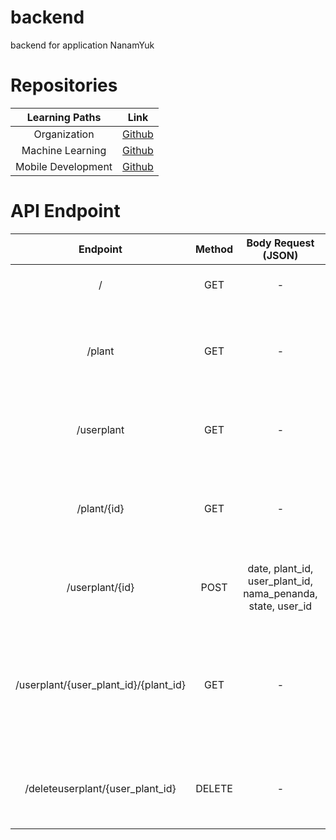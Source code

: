 # backend
backend for application NanamYuk

# Repositories

|   Learning Paths   |                                Link                                |
| :----------------: | :----------------------------------------------------------------: |
|   Organization     |            [Github](https://github.com/NanamYuk)                   |
|  Machine Learning  |            [Github](https://github.com/NanamYuk/NanamYuk-ML)       |
| Mobile Development |            [Github](https://github.com/NanamYuk/NanamYuk-AndroidI) |


# API Endpoint
|             		Endpoint            	| 	Method 	| 								Body Request (JSON)													|                                        Response Body (JSON)                                         |                                          Description                                          |
| :-----------------------------------:	| :-------: | :---------------------------------------------------------:	|:----------------------------------------------------------------------------------------------: 	| :-------------------------------------------------------------------------------------------: |
|                		/              			|   GET  		|  													-																	|                                  Response to this server is success                             	|                                        GET Request to the server                                       |
|          				/plant       					| 	GET  		| 													-																	|	id, nama, namaLatin, deskripsi, suhu, tanah, cahaya, kelembapan, rainfall, siram, image, tutorial |     GET Request to show all available plants      |
|        				/userplant     					|   GET  		| 													-																	|	date, plant_id, nama_penanda, state, user_id 																											| GET Request to show all plants that user have |
|          			/plant/{id}      				|  	GET  		| 													-																	|	id, nama, namaLatin, deskripsi, suhu, tanah, cahaya, kelembapan, rainfall, siram, image, tutorial |                        GET Request to specific plant that user choose                       |
| 						/userplant/{id} 					|   POST  	| date, plant_id, user_plant_id, nama_penanda, state, user_id |                                        Insert Successful                                         	|                        POST Request to add plant that user choose                        |
| /userplant/{user_plant_id}/{plant_id} |   GET  		| 													-																	|	nama_penanda, id, nama, namaLatin, deskripsi, suhu, tanah, cahaya, kelembapan, rainfall, siram, image, tutorial   |                        GET Request to show specific plant that user choose including nama penanda                        |
| 		/deleteuserplant/{user_plant_id}	|   DELETE  | 													-																	|                                        Delete Successful                                         |                        DELETE Request to remove plant that user choose                        |
